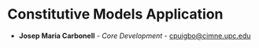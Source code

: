 # Constitutive Models Application

* **Josep Maria Carbonell** - *Core Development* - [cpuigbo@cimne.upc.edu](mailto:cpuigbo@cimne.upc.edu)

